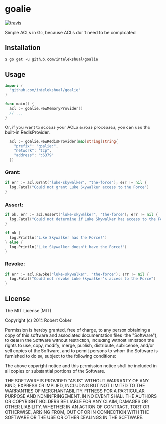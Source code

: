 # goalie

[![travis](https://travis-ci.org/intelekshual/go-simpleflake.svg)](https://travis-ci.org/intelekshual/goalie)

Simple ACLs in Go, because ACLs don't need to be complicated

## Installation

    $ go get -u github.com/intelekshual/goalie

## Usage

```go
import (
  "github.com/intelekshual/goalie"
)

func main() {
  acl := goalie.NewMemoryProvider()
  // ...
}
```

Or, if you want to access your ACLs across processes, you can use the built-in RedisProvider.

```go
  acl := goalie.NewRedisProvider(map[string]string{
    "prefix": "goalie:",
    "network": "tcp",
    "address": ":6379"
  })
```

### Grant:

```go
if err := acl.Grant("luke-skywalker", "the-force"); err != nil {
  log.Fatal("Could not grant Luke Skywalker access to the Force")
}
```

### Assert:

```go
if ok, err := acl.Assert("luke-skywalker", "the-force"); err != nil {
  log.Fatal("Could not determine if Luke Skywalker has access to the Force")
}

if ok {
  log.Println("Luke Skywalker has the Force!")
} else {
  log.Println("Luke Skywalker doesn't have the Force!")
}

```

### Revoke:

```go
if err := acl.Revoke("luke-skywalker", "the-force"); err != nil {
  log.Fatal("Could not revoke Luke Skywalker's access to the Force")
}
```

## License

The MIT License (MIT)

Copyright (c) 2014 Robert Coker

Permission is hereby granted, free of charge, to any person obtaining a copy
of this software and associated documentation files (the "Software"), to deal
in the Software without restriction, including without limitation the rights
to use, copy, modify, merge, publish, distribute, sublicense, and/or sell
copies of the Software, and to permit persons to whom the Software is
furnished to do so, subject to the following conditions:

The above copyright notice and this permission notice shall be included in all
copies or substantial portions of the Software.

THE SOFTWARE IS PROVIDED "AS IS", WITHOUT WARRANTY OF ANY KIND, EXPRESS OR
IMPLIED, INCLUDING BUT NOT LIMITED TO THE WARRANTIES OF MERCHANTABILITY,
FITNESS FOR A PARTICULAR PURPOSE AND NONINFRINGEMENT. IN NO EVENT SHALL THE
AUTHORS OR COPYRIGHT HOLDERS BE LIABLE FOR ANY CLAIM, DAMAGES OR OTHER
LIABILITY, WHETHER IN AN ACTION OF CONTRACT, TORT OR OTHERWISE, ARISING FROM,
OUT OF OR IN CONNECTION WITH THE SOFTWARE OR THE USE OR OTHER DEALINGS IN THE
SOFTWARE.